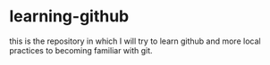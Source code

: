 # learning-github
this is the repository in which I will try to learn github and more local practices to becoming familiar with git.
